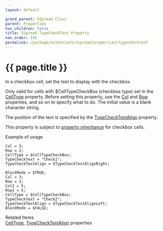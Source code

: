 ```yaml
---
layout: default

grand_parent: SSpread Class
parent: Properties
has_children: false
title: SSpread.TypeCheckText Property
nav_order: 145
permalink: /package/extension5/sspread/properties/typechecktext
---
```

# {{ page.title }}

In a checkbox cell, set the text to display with the checkbox.

Only valid for cells with $CellTypeCheckBox (checkbox type) set in the <a href="/package/extension5/sspread/properties/celltype">CellType</a> property.
Before setting this property, use the <a href="/package/extension5/sspread/properties/col">Col</a> and <a href="/package/extension5/sspread/properties/row">Row</a> properties, and so on to specify what to do.
The initial value is a blank character string.

The position of the text is specified by the <a href="/package/extension5/sspread/properties/typechecktextalign">TypeCheckTextAlign</a> property.

This property is subject to <a href="/package/extension5/sspread/properties/celltype#property-inheritance-for-each-cell-data-type">property inheritance</a> for checkbox cells.

Example of usage<br> 
```
Col = 3;
Row = 2;
CellType = $CellTypeCheckBox;
TypeCheckText = "Check1";
TypeCheckTextAlign = $TypeCheckTextAlignRight;
 
BlockMode = $TRUE;
Col = 3;
Row = 3;
Col2 = 5;
Row2 = 5;
CellType = $CellTypeCheckBox;
TypeCheckText = "Check2";
TypeCheckTextAlign = $TypeCheckTextAlignLeft;
BlockMode = $FALSE;
```

Related Items<br>
<a href="/package/extension5/sspread/properties/celltype">CellType</a>, <a href="/package/extension5/sspread/properties/typechecktextalign">TypeCheckTextAlign</a> properties<br>